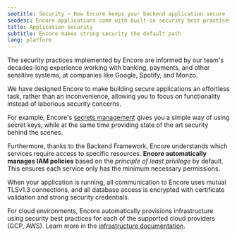 ```yaml
---
seotitle: Security – How Encore keeps your backend application secure
seodesc: Encore applications come with built-in security best practises. See how Encore keeps your application secure by default.
title: Application Security
subtitle: Encore makes strong security the default path
lang: platform
---
```


The security practices implemented by Encore are informed by our team's decades-long experience working with banking, payments, and other sensitive systems, at companies like Google, Spotify, and Monzo.

We have designed Encore to make building secure applications an effortless task, rather than an inconvenience, allowing you to focus on functionality instead of laborious security concerns.

For example, Encore's [secrets management](/docs/primitives/secrets) gives you a simple way of using secret keys, while at the same time providing state of the art security behind the scenes.

Furthermore, thanks to the Backend Framework, Encore understands which services require access to specific resources. **Encore automatically manages IAM policies** based on the _principle of least privilege_ by default. This ensures each service only has the minimum necessary permissions.

When your application is running, all communication to Encore uses mutual TLSv1.3 connections, and all database access is encrypted with certificate validation and strong security credentials.

For cloud environments, Encore automatically provisions infrastructure using security best practices for each of the supported cloud providers (GCP, AWS). Learn more in the [infrastructure documentation](/docs/deploy/infra).
